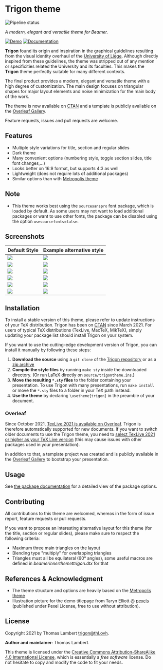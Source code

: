 # Trigon theme

![Pipeline status](https://gitlab.com/thlamb/beamertheme-trigon/badges/master/pipeline.svg)

_A modern, elegant and versatile theme for Beamer._

[![Demo][demo-shield]][demo-url]
[![Documentation][docs-shield]][docs-url]

**Trigon** found its origin and inspiration in the graphical guidelines
resulting from the visual identity overhaul of the [University of
Liège](https://www.uliege.be/cms/c_9247131/en/a-new-visual-identity).
Although directly inspired from these guidelines, the theme was stripped out of
any mention or specificities related the University and its faculties. This
makes the **Trigon** theme perfectly suitable for many different contexts.

The final product provides a modern, elegant and versatile theme with a
high degree of customization.
The main design focuses on triangular shapes for major layout elements and noise
minimization for the main body of the work.

The theme is now available on [CTAN](https://ctan.org/pkg/beamertheme-trigon)
and a template is publicly available on the [Overleaf
Gallery][overleaf-gallery].

Feature requests, issues and pull requests are welcome.

## Features

- Multiple style variations for title, section and regular slides
- Dark theme
- Many convenient options (numbering style, toggle section slides, title font
  changes,...)
- Looks better on 16:9 format, but supports 4:3 as well
- Lightweight (does not require lots of additional packages)
- Similar options than with [Metropolis theme](https://github.com/matze/mtheme)

## Note

- This theme works best using the `sourcesanspro` font package, which is loaded
  by default. As some users may not want to load additional packages or want to
  use other fonts, the package can be disabled using the option
  `usesourcefonts=false`.

## Screenshots

Default Style                           |  Example alternative style
----------------------------------------|---------------------------------------
![](https://thlamb.gitlab.io/beamertheme-trigon/trigon_demo-01.jpg)  |  ![](https://thlamb.gitlab.io/beamertheme-trigon/trigon_demo_alt-01.jpg)
![](https://thlamb.gitlab.io/beamertheme-trigon/trigon_demo-03.jpg)  |  ![](https://thlamb.gitlab.io/beamertheme-trigon/trigon_demo_alt-03.jpg)
![](https://thlamb.gitlab.io/beamertheme-trigon/trigon_demo-04.jpg)  |  ![](https://thlamb.gitlab.io/beamertheme-trigon/trigon_demo_alt-04.jpg)
![](https://thlamb.gitlab.io/beamertheme-trigon/trigon_demo-07.jpg)  |  ![](https://thlamb.gitlab.io/beamertheme-trigon/trigon_demo_alt-07.jpg)
![](https://thlamb.gitlab.io/beamertheme-trigon/trigon_demo-09.jpg)  |  ![](https://thlamb.gitlab.io/beamertheme-trigon/trigon_demo_alt-09.jpg)
![](https://thlamb.gitlab.io/beamertheme-trigon/trigon_demo-13.jpg)  |  ![](https://thlamb.gitlab.io/beamertheme-trigon/trigon_demo_alt-13.jpg)

## Installation

To install a stable version of this theme, please refer to update instructions
of your TeX distribution. Trigon has been on
[CTAN](https://ctan.org/pkg/beamertheme-trigon) since March 2021. For users of
typical TeX distributions (TexLive, MacTeX, MikTeX), simply updating your
package list should install Trigon on your system.

If you want to use the cutting-edge development version of Trigon, you can
install it manually by following these steps:

1. **Download the source** using a `git clone` of the [Trigon
   repository](https://gitlab.com/thlamb/beamertheme-trigon) or as a [zip
   archive](https://gitlab.com/thlamb/beamertheme-trigon/-/archive/master/beamertheme-trigon-master.zip)
2. **Compile the style files** by running `make sty` inside the downloaded
   directory. (Or run LaTeX directly on `source/trigontheme.ins`.)
3. **Move the resulting `*.sty` files** to the folder containing your
   presentation. To use Trigon with many presentations, run `make install` or
   move the `*.sty` files to a folder in your TeX path instead.
4. **Use the theme** by declaring `\usetheme{trigon}` in the preamble of your
   document.

### Overleaf

Since October 2021, [TexLive 2021 is available on
Overleaf](https://www.overleaf.com/blog/tex-live-2021-now-available). Trigon is
therefore automatically supported for new documents. If you want to switch older
documents to use the Trigon theme, you need to [select TexLive 2021 or higher as
your TeX Live
version](https://www.overleaf.com/blog/new-feature-select-your-tex-live-compiler-version)
(this may cause issues with other packages used in your presentation).

In addition to that, a template project was created and is publicly available in
the [Overleaf Gallery][overleaf-gallery] to bootstrap your presentation.

## Usage

See [the package documentation][docs-url] for a detailed view of the package
options.

## Contributing

All contributions to this theme are welcomed, whereas in the form of issue
report, feature requests or pull requests.

If you want to propose an interesting alternative layout for this theme (for
the title, section or regular slides), please make sure to respect the
following criteria:

- Maximum three main triangles on the layout
- Blending type "multiply" for overlapping triangles
- Triangles must all be equilateral (60° angles), some useful macros are
    defined in _beamerinnerthemettrigon.dtx_ for that

## References & Acknowledgment

- The theme structure and options are heavily based on the [Metropolis
  theme](https://github.com/matze/mtheme)
- Illustration picture for the demo titlepage from Taryn Elliott @
  [pexels](https://pexels.com) (published under Pexel License, free to use
  without attribution).

## License

Copyright 2021 by Thomas Lambert <trigon@thl.ovh>.

**Author and maintainer**: Thomas Lambert.

This theme is licensed under the [Creative Commons Attribution-ShareAlike 4.0
International License](https://creativecommons.org/licenses/by-sa/4.0/), which
is essentially a _free software_ license. Do not hesitate to copy and modify
the code to fit your needs.

[demo-shield]: https://img.shields.io/badge/Demo-PDF-blue.svg
[docs-shield]: https://img.shields.io/badge/Documentation-PDF-blue.svg
[demo-url]: https://gitlab.com/thlamb/beamertheme-trigon/-/jobs/artifacts/master/raw/demo/trigon_demo.pdf?job=tex-compile
[docs-url]: https://gitlab.com/thlamb/beamertheme-trigon/-/jobs/artifacts/master/raw/docs/trigontheme.pdf?job=tex-compile
[overleaf-gallery]: https://www.overleaf.com/latex/templates/trigon-beamer-theme/wjyyzvdzqkgf
